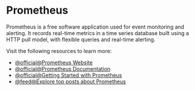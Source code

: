 # Prometheus

Prometheus is a free software application used for event monitoring and alerting. It records real-time metrics in a time series database built using a HTTP pull model, with flexible queries and real-time alerting.

Visit the following resources to learn more:

- [@official@Prometheus Website](https://prometheus.io/)
- [@official@Prometheus Documentation](https://prometheus.io/docs/introduction/overview/)
- [@official@Getting Started with Prometheus](https://prometheus.io/docs/tutorials/getting_started/)
- [@feed@Explore top posts about Prometheus](https://app.daily.dev/tags/prometheus?ref=roadmapsh)
